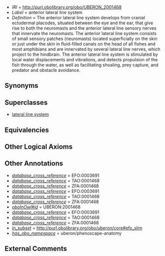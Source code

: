  * *IRI* = http://purl.obolibrary.org/obo/UBERON_2001468
 * *Label* = anterior lateral line system
 * *Definition* = The anterior lateral line system develops from cranial ectodermal placodes, situated between the eye and the ear, that give rise to both the neuromasts and the anterior lateral line sensory nerves that innervate the neuromasts. The anterior lateral line system consists of small sensory patches (neuromasts) located superficially on the skin or just under the skin in fluid-filled canals on the head of all fishes and most amphibians and are innervated by several lateral line nerves, which project to the hindbrain. The anterior lateral line system is stimulated by local water displacements and vibrations, and detects propulsion of the fish through the water, as well as facilitating shoaling, prey capture, and predator and obstacle avoidance.

## Synonyms


## Superclasses

 * [lateral line system](../../UBERON/40/UBERON_0002540.md)

## Equivalencies


## Other Logical Axioms


## Other Annotations

 * *[database_cross_reference](../../ef/oboInOwl#hasDbXref.md)* = EFO:0003691
 * *[database_cross_reference](../../ef/oboInOwl#hasDbXref.md)* = TAO:0001468
 * *[database_cross_reference](../../ef/oboInOwl#hasDbXref.md)* = ZFA:0001468
 * *[database_cross_reference](../../ef/oboInOwl#hasDbXref.md)* = EFO:0003691
 * *[database_cross_reference](../../ef/oboInOwl#hasDbXref.md)* = TAO:0001468
 * *[database_cross_reference](../../ef/oboInOwl#hasDbXref.md)* = ZFA:0001468
 * *[oboInOwl#id](../../id/oboInOwl#id.md)* = UBERON:2001468
 * *[database_cross_reference](../../ef/oboInOwl#hasDbXref.md)* = EFO:0003691
 * *[database_cross_reference](../../ef/oboInOwl#hasDbXref.md)* = TAO:0001468
 * *[database_cross_reference](../../ef/oboInOwl#hasDbXref.md)* = ZFA:0001468
 * *[in_subset](../../et/oboInOwl#inSubset.md)* = http://purl.obolibrary.org/obo/uberon/core#efo_slim
 * *[has_obo_namespace](../../ce/oboInOwl#hasOBONamespace.md)* = uberon/phenoscape-anatomy

## External Comments

